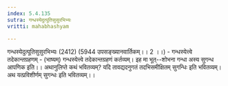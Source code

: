 ```yaml
---
index: 5.4.135
sutra: गन्धस्येदुत्पूतिसुसुरभिभ्यः
vritti: mahabhashyam

---
```

 गन्धस्येदुत्पूतिसुसुरभिभ्यः (2412) (5944 उपसङ्ख्यानवार्तिकम्।। 2 ।।) - गन्धस्येत्त्वे तदेकान्तग्रहणम् - (भाष्यम्) गन्धस्येत्त्वे तदेकान्तग्रहणं कर्तव्यम्। इह मा भूत्--शोभना गन्धा अस्य सुगन्ध आपणिक इति।। अथानुलिप्ते कथं भवितव्यम्? यदि तावद्यदनुगतं तदभिसमीक्षितम् सुगन्धिः इति भवितव्यम्। अथ यत्प्रविशीर्णम् सुगन्धः इति भवितव्यम्।। 